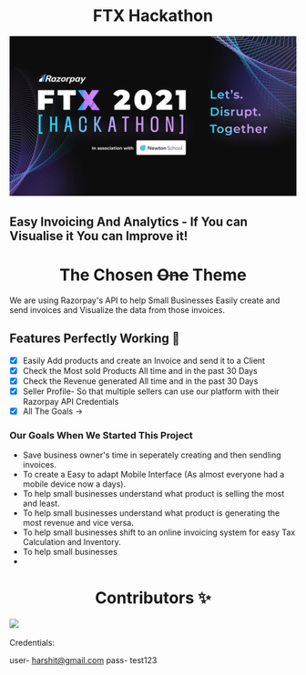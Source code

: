 <h1 align=center> FTX Hackathon</h1>

![carbon (1)](https://raw.githubusercontent.com/NavanshGoel/RazorPay-Hackathon/main/static/img/c8ee0b1482ad4d8caa4db16c82dcc560.png)


## Easy Invoicing And Analytics - If You can Visualise it You can Improve it!



<h1 align=center> The Chosen <strike>One</strike> Theme </h1>

We are using Razorpay's API to help Small Businesses Easily create and send invoices and Visualize the data from those invoices.

## Features Perfectly Working 👣

- [x] Easily Add products and create an Invoice and send it to a Client
- [x] Check the Most sold Products All time and in the past 30 Days
- [x] Check the Revenue generated All time and in the past 30 Days 
- [x] Seller Profile- So that multiple sellers can use our platform with their Razorpay API Credentials
- [x] All The Goals ->

### Our Goals When We Started This Project

* Save business owner's time in seperately creating and then sendling invoices.
* To create a Easy to adapt Mobile Interface (As almost everyone had a mobile device now a days).
* To help small businesses understand what product is selling the most and least.
* To help small businesses understand what product is generating the most revenue and vice versa.
* To help small businesses shift to an online invoicing system for easy Tax Calculation and Inventory.
* To help small businesses 
* 



<h1 align=center> Contributors ✨ </h1>


<a href="https://github.com/NavanshGoel/RazorPay-Hackathon/graphs/contributors">
  <img src="https://contrib.rocks/image?repo=NavanshGoel/RazorPay-Hackathon" />
</a>




Credentials:

user- harshit@gmail.com
pass- test123
